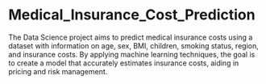 # Medical_Insurance_Cost_Prediction
The Data Science project aims to predict medical insurance costs using a dataset with information on age, sex, BMI, children, smoking status, region, and insurance costs. By applying machine learning techniques, the goal is to create a model that accurately estimates insurance costs, aiding in pricing and risk management.
